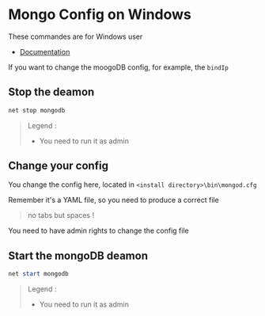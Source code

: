 # Mongo Config on Windows

These commandes are for Windows user

- [Documentation](https://docs.mongodb.com/manual/reference/configuration-options/)

If you want to change the moogoDB config, for example, the `bindIp`

## Stop the deamon

```powershell
net stop mongodb
```

> Legend :
>
> - You need to run it as admin

## Change your config

You change the config here, located in `<install directory>\bin\mongod.cfg`

Remember it's a YAML file, so you need to produce a correct file

> no tabs but spaces !

You need to have admin rights to change the config file

## Start the mongoDB deamon

```powershell
net start mongodb
```

> Legend :
>
> - You need to run it as admin
